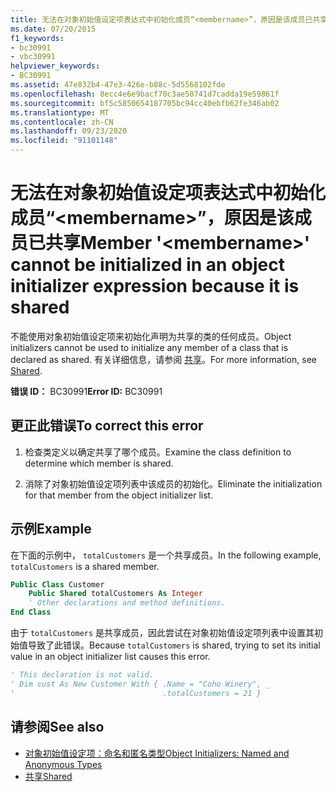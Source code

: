 ```yaml
---
title: 无法在对象初始值设定项表达式中初始化成员“<membername>”，原因是该成员已共享
ms.date: 07/20/2015
f1_keywords:
- bc30991
- vbc30991
helpviewer_keywords:
- BC30991
ms.assetid: 47e832b4-47e3-426e-b88c-5d5568102fde
ms.openlocfilehash: 8ecc4e6e9bacf70c3ae50741d7cadda19e59861f
ms.sourcegitcommit: bf5c5850654187705bc94cc40ebfb62fe346ab02
ms.translationtype: MT
ms.contentlocale: zh-CN
ms.lasthandoff: 09/23/2020
ms.locfileid: "91101148"
---
```

# <a name="member-membername-cannot-be-initialized-in-an-object-initializer-expression-because-it-is-shared"></a><span data-ttu-id="a3835-102">无法在对象初始值设定项表达式中初始化成员“\<membername>”，原因是该成员已共享</span><span class="sxs-lookup"><span data-stu-id="a3835-102">Member '\<membername>' cannot be initialized in an object initializer expression because it is shared</span></span>

<span data-ttu-id="a3835-103">不能使用对象初始值设定项来初始化声明为共享的类的任何成员。</span><span class="sxs-lookup"><span data-stu-id="a3835-103">Object initializers cannot be used to initialize any member of a class that is declared as shared.</span></span> <span data-ttu-id="a3835-104">有关详细信息，请参阅 [共享](../language-reference/modifiers/shared.md)。</span><span class="sxs-lookup"><span data-stu-id="a3835-104">For more information, see [Shared](../language-reference/modifiers/shared.md).</span></span>  
  
 <span data-ttu-id="a3835-105">**错误 ID：** BC30991</span><span class="sxs-lookup"><span data-stu-id="a3835-105">**Error ID:** BC30991</span></span>  
  
## <a name="to-correct-this-error"></a><span data-ttu-id="a3835-106">更正此错误</span><span class="sxs-lookup"><span data-stu-id="a3835-106">To correct this error</span></span>  
  
1. <span data-ttu-id="a3835-107">检查类定义以确定共享了哪个成员。</span><span class="sxs-lookup"><span data-stu-id="a3835-107">Examine the class definition to determine which member is shared.</span></span>  
  
2. <span data-ttu-id="a3835-108">消除了对象初始值设定项列表中该成员的初始化。</span><span class="sxs-lookup"><span data-stu-id="a3835-108">Eliminate the initialization for that member from the object initializer list.</span></span>  
  
## <a name="example"></a><span data-ttu-id="a3835-109">示例</span><span class="sxs-lookup"><span data-stu-id="a3835-109">Example</span></span>  

 <span data-ttu-id="a3835-110">在下面的示例中， `totalCustomers` 是一个共享成员。</span><span class="sxs-lookup"><span data-stu-id="a3835-110">In the following example, `totalCustomers` is a shared member.</span></span>  
  
```vb  
Public Class Customer  
    Public Shared totalCustomers As Integer  
    ' Other declarations and method definitions.  
End Class  
```  
  
 <span data-ttu-id="a3835-111">由于 `totalCustomers` 是共享成员，因此尝试在对象初始值设定项列表中设置其初始值导致了此错误。</span><span class="sxs-lookup"><span data-stu-id="a3835-111">Because `totalCustomers` is shared, trying to set its initial value in an object initializer list causes this error.</span></span>  
  
```vb  
' This declaration is not valid.  
' Dim cust As New Customer With { .Name = "Coho Winery", _  
'                                 .totalCustomers = 21 }  
```  
  
## <a name="see-also"></a><span data-ttu-id="a3835-112">请参阅</span><span class="sxs-lookup"><span data-stu-id="a3835-112">See also</span></span>

- [<span data-ttu-id="a3835-113">对象初始值设定项：命名和匿名类型</span><span class="sxs-lookup"><span data-stu-id="a3835-113">Object Initializers: Named and Anonymous Types</span></span>](../programming-guide/language-features/objects-and-classes/object-initializers-named-and-anonymous-types.md)
- [<span data-ttu-id="a3835-114">共享</span><span class="sxs-lookup"><span data-stu-id="a3835-114">Shared</span></span>](../language-reference/modifiers/shared.md)
